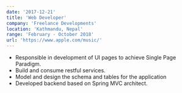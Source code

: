 ```yaml
---
date: '2017-12-21'
title: 'Web Developer'
company: 'Freelance Developments'
location: 'Kathmandu, Nepal'
range: 'February - October 2018'
url: 'https://www.apple.com/music/'
---
```


- Responsible in development of UI pages to achieve Single Page Paradigm.
- Build and consume restful services.
- Model and design the schema and tables for the application
- Developed backend based on Spring MVC architect.
